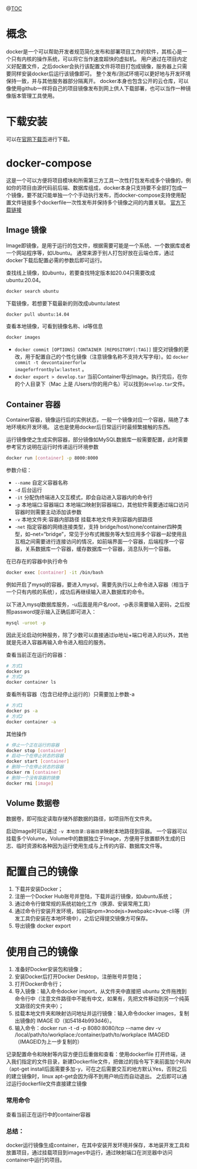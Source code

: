 @[TOC](docker学习笔记-基础介绍)

# 概念

docker是一个可以帮助开发者规范简化发布和部署项目工作的软件，其核心是一个只有内核的操作系统，可以将它当作速度超快的虚拟机。
用户通过在项目内定义好配置文件，之后docker会执行该配置文件将项目打包成镜像，服务器上只需要同样安装docker后运行该镜像即可。
整个发布/测试环境可以更好地与开发环境保持一致，并与其他服务器部分隔离开。
docker本身也包含公开的云仓库，可以像使用github一样将自己的项目镜像发布到网上供人下载部署，也可以当作一种镜像版本管理工具使用。

# 下载安装

可以在[官网下载页](https://docs.docker.com/get-docker/)进行下载。

# docker-compose

这是一个可以方便将项目模块和所需第三方工具一次性打包发布成多个镜像的，例如你的项目由源代码前后端、数据库组成，docker本身只支持要不全部打包成一个镜像，要不就只能单独一个个手动执行发布，而docker-compose支持使用配置文件链接多个dockerfile一次性发布并保持多个镜像之间的内置关联。
[官方下载链接](https://docs.docker.com/compose/install/standalone/)

## Image 镜像

Image即镜像，是用于运行的包文件，根据需要可能是一个系统、一个数据库或者一个网站程序等，如Ubuntu。
通常来源于别人打包好放在云端仓库，通过docker下载后配置必需的参数后即可运行。

查找线上镜像，如ubuntu，若要查找特定版本如20.04只需要改成ubuntu:20.04。

```bash
docker search ubuntu
```

下载镜像，若想要下载最新的则改成ubuntu:latest

```bash
docker pull ubuntu:14.04
```

查看本地镜像，可看到镜像名称、id等信息

```bash
docker images
``` 

* <code>docker commit [OPTIONS] CONTAINER [REPOSITORY[:TAG]]</code>
  提交对镜像的更改，用于配置自己的个性化镜像（注意镜像名称不支持大写字母）。如 <code>docker commit -t devcontainerforlw
  imageforfrontbylw:lastest</code> 。
* <code>docker export > develop.tar</code> 当前Container导出Image。执行完后，在你的个人目录下（Mac 上是
  /Users/你的用户名）可以找到`develop.tar`文件。

## Container 容器

Container容器，镜像运行后的实例状态，一般一个镜像对应一个容器，隔绝了本地环境和开发环境。
这也是使用docker后日常运行时最频繁接触的东西。

运行镜像使之生成实例容器，部分镜像如MySQL数据库一般需要配置，此时需要参考官方说明在运行时传递运行环境参数

```bash
docker run [container] -p 8000:8000
```

参数介绍：

* `--name` 自定义容器名称
* `-d` 后台运行
* `-it` 分配伪终端进入交互模式，即会自动进入容器内的命令行
* `-p` 本地端口:容器端口 本地端口映射到容器端口，其他软件需要通过端口访问容器时则需要主动添加该参数
* `-v` 本地文件夹:容器内部路径 挂载本地文件夹到容器内部路径
* `-net` 指定容器的网络连接类型，支持 bridge/host/none/container四种类型，如–net=“bridge”，常见于分布式微服务等大型应用多个容器一起使用且互相之间需要进行连接访问的情况，如前端界面一个容器，后端程序一个容器，关系数据库一个容器，缓存数据库一个容器，消息队列一个容器。

在已存在的容器中执行命令

```bash
docker exec [container] -it /bin/bash
```

例如开启了mysql的容器，要进入mysql，需要先执行以上命令进入容器（相当于一个只有内核的系统），成功后再继续输入进入数据库的命令。

以下进入mysql数据库服务，-u后面是用户名root，-p表示需要输入密码，之后按照password提示输入正确后即可进入：

```bash
mysql -uroot -p
```

因此无论启动何种服务，除了少数可以直接通过ip地址+端口号进入的以外，其他就是先进入容器再输入命令进入相应的服务。

查看当前正在运行的容器：

```bash
# 方式1
docker ps
# 方式2
docker container ls
```

查看所有容器（包含已经停止运行的）只需要加上参数-a

```bash
# 方式1
docker ps -a
# 方式2
docker container -a
```

其他操作
```bash
# 停止一个正在运行的容器
docker stop [container]
# 启动一个在停止状态的容器
docker start [container]
# 删除一个在停止状态的容器
docker rm [container]
# 删除一个没有容器的镜像
docker rmi [image]
```

## Volume 数据卷

数据卷，即可指定读取存储外部数据的路径，如项目所在文件夹。

启动Image时可以通过 `-v 本地目录:容器目录`映射本地路径到容器。
一个容器可以挂载多个Volume，Volume中的数据独立于Image，方便用于放置额外生成的日志、临时资源和各种因为运行使用生成与上传的内容、数据库文件等。

# 配置自己的镜像

1. 下载并安装Docker；
2. 注册一个Docker Hub账号并登陆，下载并运行镜像，如ubuntu系统；
3. 通过命令行做常规的系统初始化工作（换源、安装常用工具）
4. 通过命令行安装开发环境，如前端npm=》nodejs=》webpakc=》vue-cli等（开发工具仍安装在本地环境中），之后记得提交镜像方可保存。
5. 导出镜像 docker export

# 使用自己的镜像

1. 准备好Docker安装包和镜像；
2. 安装Docker后打开Docker Desktop，注册账号并登陆；
3. 打开Docker命令行；
4. 导入镜像：输入命令docker import，从文件夹中直接把 ubuntu 文件拖拽到命令行中（注意文件路径中不能有中文，如果有，先把文件移动到另一个纯英文路径的文件夹中）；
5. 挂载本地文件夹和映射访问地址并运行镜像：输入命令docker images，复制出镜像的 IMAGE ID（如54184b993d46）。
6. 输入命令：docker run -t -d -p 8080:8080/tcp --name dev -v /local/path/to/workplace:/container/path/to/workplace
   IMAGEID
   （IMAGEID为上一步复制的）

记录配置命令和映射等内容方便日后重做和查看：使用dockerfile
打开终端，进入我们指定的文件目录，新建Dockerfile文件，把做过的指令写下来前面加个RUN
（apt-get install后面需要多加-y，可在之后需要交互的地方默认Yes，否则之后的建立镜像时，linux apt-get会因为得不到用户响应而自动退出。
之后即可以通过运行dockerfile文件直接建立镜像

### 常用命令

查看当前正在运行中的container容器

### 总结：

docker运行镜像生成container，在其中安装开发环境并保存，本地装开发工具和放置项目，通过挂载项目到images中运行，通过映射端口在浏览器中访问container中运行的项目。
